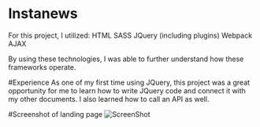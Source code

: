 # Instanews

For this project, I utilized:
HTML
SASS
JQuery (including plugins)
Webpack
AJAX

By using these technologies, I was able to further understand how these frameworks operate.

#Experience
As one of my first time using JQuery, this project was a great opportunity for me to learn how to write JQuery code and connect it with my other documents. I also learned how to call an API as well.

#Screenshot of landing page
![ScreenShot](https://raw.github.com/dumplinghub/Instanews/assets/images/instanews.png)

  